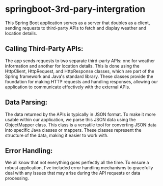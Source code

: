 # springboot-3rd-pary-intergration
This Spring Boot application serves as a server that doubles as a client, sending requests to third-party APIs to fetch and display weather and location details.

<h2>Calling Third-Party APIs:</h2> The app sends requests to two separate third-party APIs: one for weather information and another for location details. This is done using the HttpClient, HttpRequest, and HttpResponse classes, which are part of the Spring framework and Java's standard library. These classes provide the foundation for making HTTP requests and handling responses, allowing our application to communicate effectively with the external APIs.

<h2>Data Parsing:</h2> The data returned by the APIs is typically in JSON format. To make it more usable within our application, we parse this JSON data using the ObjectMapper class. This class is a versatile tool for converting JSON data into specific Java classes or mappers. These classes represent the structure of the data, making it easier to work with.

<h2>Error Handling:</h2> We all know that not everything goes perfectly all the time. To ensure a robust application, I've included error handling mechanisms to gracefully deal with any issues that may arise during the API requests or data processing.
